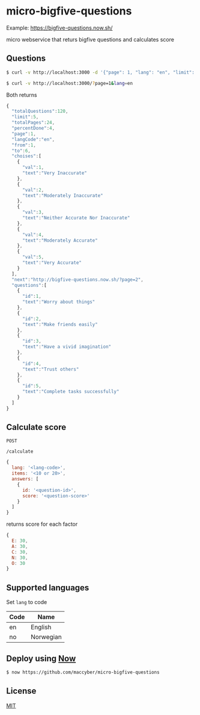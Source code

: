 # micro-bigfive-questions

Example: https://bigfive-questions.now.sh/

micro webservice that returs bigfive questions and calculates score

## Questions

```sh
$ curl -v http://localhost:3000 -d '{"page": 1, "lang": "en", "limit": 5}'
```

```sh
$ curl -v http://localhost:3000/?page=1&lang=en
```

Both returns

```JavaScript
{  
  "totalQuestions":120,
  "limit":5,
  "totalPages":24,
  "percentDone":4,
  "page":1,
  "langCode":"en",
  "from":1,
  "to":6,
  "choises":[  
    {  
      "val":1,
      "text":"Very Inaccurate"
    },
    {  
      "val":2,
      "text":"Moderately Inaccurate"
    },
    {  
      "val":3,
      "text":"Neither Accurate Nor Inaccurate"
    },
    {  
      "val":4,
      "text":"Moderately Accurate"
    },
    {  
      "val":5,
      "text":"Very Accurate"
    }
  ],
  "next":"http://bigfive-questions.now.sh/?page=2",
  "questions":[  
    {  
      "id":1,
      "text":"Worry about things"
    },
    {  
      "id":2,
      "text":"Make friends easily"
    },
    {  
      "id":3,
      "text":"Have a vivid imagination"
    },
    {  
      "id":4,
      "text":"Trust others"
    },
    {  
      "id":5,
      "text":"Complete tasks successfully"
    }
  ]
}
```

## Calculate score

```POST```

```/calculate```

```JavaScript
{
  lang: '<lang-code>',
  items: '<10 or 20>',
  answers: [
    {
      id: '<question-id>',
      score: '<question-score>'
    }
  ]
}
```

returns score for each factor

```JavaScript
{ 
  E: 30, 
  A: 30, 
  C: 30, 
  N: 30, 
  O: 30 
}
```

## Supported languages

Set ```lang``` to code

| Code | Name |
| ---- | ---- |
| en   | English |
| no   | Norwegian |


## Deploy using [Now](https://zeit.co/now)

```sh
$ now https://github.com/maccyber/micro-bigfive-questions
```

## License
[MIT](LICENSE)
